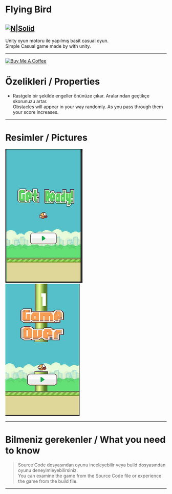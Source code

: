 <h1 class="code-line" data-line-start=0 data-line-end=1 ><a id="Flying_Bird_0"></a>Flying Bird</h1>
<h2 class="code-line" data-line-start=2 data-line-end=4 ><a id="NSolidhttpsplaylhgoogleusercontentcom4ChxU_bzuJe8ix7IC7fYOq5xH3rtDjDMFogy4NsF6l8jNH9Q_G7zQUWoZtWvkliyww2247h1264rwhttpwwwartistscompanydigital_2"></a><a href="http://www.artistscompany.net"><img src="https://raw.githubusercontent.com/creosB/presentation/main/background.png" alt="N|Solid"></a></h2>
<p class="has-line-data" data-line-start="4" data-line-end="6">Unity oyun motoru ile yapılmış basit casual oyun.<br>
Simple Casual game made by with unity.</p>
<hr>
<a href="https://www.buymeacoffee.com/creos" target="_blank"><img src="https://www.buymeacoffee.com/assets/img/custom_images/orange_img.png" alt="Buy Me A Coffee" style="height: 41px !important;width: 174px !important;box-shadow: 0px 3px 2px 0px rgba(190, 190, 190, 0.5) !important;-webkit-box-shadow: 0px 3px 2px 0px rgba(190, 190, 190, 0.5) !important;" ></a>
<h1 class="code-line" data-line-start=7 data-line-end=8 ><a id="zelikleri_7"></a>Özelikleri / Properties</h1>
<ul>
<li class="has-line-data" data-line-start="9" data-line-end="10">Rastgele bir şekilde engeller önünüze çıkar. Aralarından geçtikçe skorunuzu artar.<br>
Obstacles will appear in your way randomly. As you pass through them your score increases.</li>
</ul>
<hr>
<h1 class="code-line" data-line-start=11 data-line-end=12 ><a id="Resimler_11"></a>Resimler / Pictures</h1>
<p class="has-line-data" data-line-start="12" data-line-end="14"><img src="https://raw.githubusercontent.com/creosB/Flying-Bird/main/resim1.png" alt=""><br>
<img src="https://raw.githubusercontent.com/creosB/Flying-Bird/main/resim2.png" alt=""></p>
<hr>
<h1 class="code-line" data-line-start=15 data-line-end=16 ><a id="Bilmeniz_gerekenler_15"></a>Bilmeniz gerekenler / What you need to know</h1>
<blockquote>
<p class="has-line-data" data-line-start="16" data-line-end="17">Source Code dosyasından oyunu inceleyebilir veya build dosyasından oyunu deneyimleyebilirsiniz.<br>
You can examine the game from the Source Code file or experience the game from the build file.</p>
</blockquote>
<hr>
